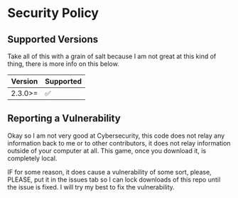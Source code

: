 # Security Policy

## Supported Versions

Take all of this with a grain of salt because I am not great at this kind of thing, there is more info on this below.

| Version | Supported          |
| ------- | ------------------ |
| 2.3.0>= | :white_check_mark: |

## Reporting a Vulnerability

Okay so I am not very good at Cybersecurity, this code does not relay any information back to me or to other contributors, it does not relay information outside of your computer at all. This game, once you download it, is completely local.

IF for some reason, it does cause a vulnerability of some sort, please, PLEASE, put it in the issues tab so I can lock downloads of this repo until the issue is fixed. I will try my best to fix the vulnerability.

